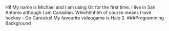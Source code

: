 HI! My name is Michael and I am using Git for the first time.
I live in San Antonio although I am Canadian. 
Whichhhhhh of course means I love hockey - Go Canucks!
My favourite videogame is Halo 2.
###Programming Background